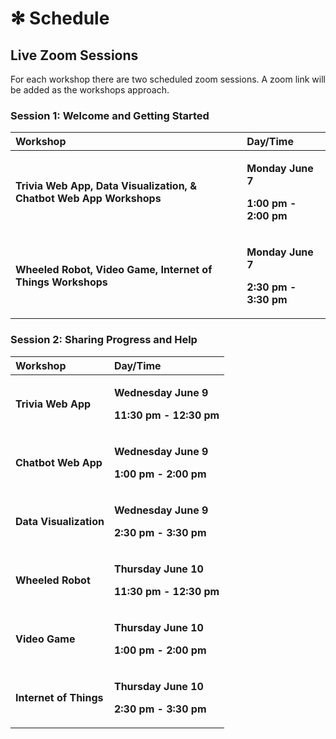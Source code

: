 # ✻ Schedule

## Live Zoom Sessions

For each workshop there are two scheduled zoom sessions. A zoom link will be added as the workshops approach.

### Session 1: Welcome and Getting Started

<table>
  <thead>
    <tr>
      <th style="text-align:left">Workshop</th>
      <th style="text-align:left">Day/Time</th>
    </tr>
  </thead>
  <tbody>
    <tr>
      <td style="text-align:left"><b>Trivia Web App, Data Visualization, &amp; Chatbot Web App Workshops</b>
      </td>
      <td style="text-align:left">
        <p><b>Monday June 7</b>
        </p>
        <p><b>1:00 pm - 2:00 pm</b>
        </p>
      </td>
    </tr>
    <tr>
      <td style="text-align:left"><b>Wheeled Robot, Video Game, Internet of Things Workshops</b>
      </td>
      <td style="text-align:left">
        <p><b>Monday June 7</b>
        </p>
        <p><b>2:30 pm - 3:30 pm</b>
        </p>
      </td>
    </tr>
  </tbody>
</table>

### Session 2: Sharing Progress and Help

<table>
  <thead>
    <tr>
      <th style="text-align:left">Workshop</th>
      <th style="text-align:left">Day/Time</th>
    </tr>
  </thead>
  <tbody>
    <tr>
      <td style="text-align:left"><b>Trivia Web App</b>
      </td>
      <td style="text-align:left">
        <p><b>Wednesday June 9</b>
        </p>
        <p><b>11:30 pm - 12:30 pm</b>
        </p>
      </td>
    </tr>
    <tr>
      <td style="text-align:left"><b>Chatbot Web App</b>
      </td>
      <td style="text-align:left">
        <p><b>Wednesday June 9</b>
        </p>
        <p><b>1:00 pm - 2:00 pm</b>
        </p>
      </td>
    </tr>
    <tr>
      <td style="text-align:left"><b>Data Visualization</b>
      </td>
      <td style="text-align:left">
        <p><b>Wednesday June 9</b>
        </p>
        <p><b>2:30 pm - 3:30 pm</b>
        </p>
      </td>
    </tr>
    <tr>
      <td style="text-align:left"><b>Wheeled Robot</b>
      </td>
      <td style="text-align:left">
        <p><b>Thursday June 10</b>
        </p>
        <p><b>11:30 pm - 12:30 pm</b>
        </p>
      </td>
    </tr>
    <tr>
      <td style="text-align:left"><b>Video Game</b>
      </td>
      <td style="text-align:left">
        <p><b>Thursday June 10</b>
        </p>
        <p><b>1:00 pm - 2:00 pm</b>
        </p>
      </td>
    </tr>
    <tr>
      <td style="text-align:left"><b>Internet of Things</b>
      </td>
      <td style="text-align:left">
        <p><b>Thursday June 10</b>
        </p>
        <p><b>2:30 pm - 3:30 pm</b>
        </p>
      </td>
    </tr>
  </tbody>
</table>




